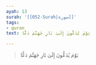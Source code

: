 ```yaml
---
ayah: 13
surah: '[[052-Surah|سورة]]'
tags:
- quran
text: يَوْمَ يُدَعُّونَ إِلَىٰ نَارِ جَهَنَّمَ دَعًّا

---
```

> يَوْمَ يُدَعُّونَ إِلَىٰ نَارِ جَهَنَّمَ دَعًّا
